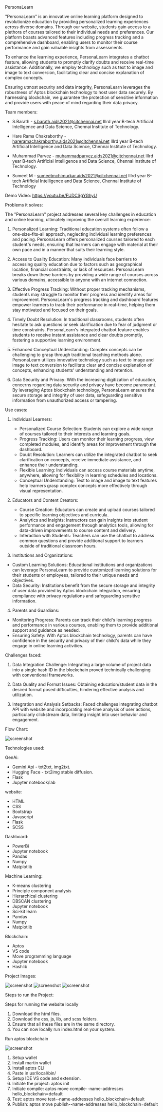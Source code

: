 PersonaLearn


"PersonaLearn" is an innovative online learning platform designed to revolutionize education by providing personalized learning experiences across diverse domains. Through our website, students gain access to a plethora of courses tailored to their individual needs and preferences. Our platform boasts advanced features including progress tracking and a comprehensive dashboard, enabling users to monitor their course performance and gain valuable insights from assessments.


To enhance the learning experience, PersonaLearn integrates a chatbot feature, allowing students to promptly clarify doubts and receive real-time assistance. Additionally, we employ technology such as text to image and image to text conversion, facilitating clear and concise explanation of complex concepts.


Ensuring utmost security and data integrity, PersonaLearn leverages the robustness of Aptos blockchain technology to host user data securely. By harnessing blockchain, we guarantee the protection of sensitive information and provide users with peace of mind regarding their data privacy.


Team members:


* S.Barath - s.barath.aids2021@citchennai.net
IIIrd year B-tech Artificial Intelligence and Data Science, Chennai Institute of Technology.


* Hare Rama Chakraborthy - hareramachakraborthy.aids2021@citchennai.net
            IIIrd year B-tech Artificial Intelligence and Data Science, Chennai Institute of Technology.


* Muhammad Parvez - muhammadparvez.aids2021@citchennai.net
IIIrd year B-tech Artificial Intelligence and Data Science, Chennai Institute of Technology.


* Sumeet M - sumeetmchimurkar.aids2021@citchennai.net
IIIrd year B-tech Artificial Intelligence and Data Science, Chennai Institute of Technology

Demo Video: https://youtu.be/FUDCSgYGhyU






Problems it solves:


The "PersonaLearn" project addresses several key challenges in education and online learning, ultimately improving the overall learning experience:


1. Personalized Learning: Traditional education systems often follow a one-size-fits-all approach, neglecting individual learning preferences and pacing. PersonaLearn offers personalized courses tailored to each student's needs, ensuring that learners can engage with material at their own pace and in a manner that suits their learning style.


2. Access to Quality Education: Many individuals face barriers to accessing quality education due to factors such as geographical location, financial constraints, or lack of resources. PersonaLearn breaks down these barriers by providing a wide range of courses across various domains, accessible to anyone with an internet connection.


3. Effective Progress Tracking: Without proper tracking mechanisms, students may struggle to monitor their progress and identify areas for improvement. PersonaLearn's progress tracking and dashboard features empower learners to track their performance in real-time, helping them stay motivated and focused on their goals.


4. Timely Doubt Resolution: In traditional classrooms, students often hesitate to ask questions or seek clarification due to fear of judgment or time constraints. PersonaLearn's integrated chatbot feature enables students to receive instant assistance and clear doubts promptly, fostering a supportive learning environment.


5. Enhanced Conceptual Understanding: Complex concepts can be challenging to grasp through traditional teaching methods alone. PersonaLearn utilizes innovative technology such as text to image and image to text conversion to facilitate clear and concise explanation of concepts, enhancing students' understanding and retention.


6. Data Security and Privacy: With the increasing digitization of education, concerns regarding data security and privacy have become paramount. By leveraging Aptos blockchain technology, PersonaLearn ensures the secure storage and integrity of user data, safeguarding sensitive information from unauthorized access or tampering.






Use cases:


1. Individual Learners:
   - Personalized Course Selection: Students can explore a wide range of courses tailored to their interests and learning goals.
   - Progress Tracking: Users can monitor their learning progress, view completed modules, and identify areas for improvement through the dashboard.
   - Doubt Resolution: Learners can utilize the integrated chatbot to seek clarification on concepts, receive immediate assistance, and enhance their understanding.
   - Flexible Learning: Individuals can access course materials anytime, anywhere, allowing for flexibility in learning schedules and locations.
   - Conceptual Understanding: Text to image and image to text features help learners grasp complex concepts more effectively through visual representation.


2. Educators and Content Creators:
   - Course Creation: Educators can create and upload courses tailored to specific learning objectives and curricula.
   - Analytics and Insights: Instructors can gain insights into student performance and engagement through analytics tools, allowing for data-driven improvements to course content and delivery.
   - Interaction with Students: Teachers can use the chatbot to address common questions and provide additional support to learners outside of traditional classroom hours.


3.  Institutions and Organizations: 
   -  Custom Learning Solutions:  Educational institutions and organizations can leverage PersonaLearn to provide customized learning solutions for their students or employees, tailored to their unique needs and objectives.
   -  Data Security:  Institutions benefit from the secure storage and integrity of user data provided by Aptos blockchain integration, ensuring compliance with privacy regulations and safeguarding sensitive information.


4.  Parents and Guardians: 
   -  Monitoring Progress:  Parents can track their child's learning progress and performance in various courses, enabling them to provide additional support and guidance as needed.
   -  Ensuring Safety:  With Aptos blockchain technology, parents can have confidence in the security and privacy of their child's data while they engage in online learning activities.






Challenges faced:


1.  Data Integration Challenge:  Integrating a large volume of project data into a single hash ID in the blockchain proved technically challenging with conventional frameworks.


2.  Data Quality and Format Issues:  Obtaining education/student data in the desired format posed difficulties, hindering effective analysis and utilization.


3.  Integration and Analysis Setbacks:  Faced challenges integrating chatbot API with website and incorporating real-time analysis of user actions, particularly clickstream data, limiting insight into user behavior and engagement.






Flow Chart:


![screenshot](PersonaLearn-Flowchart.jpeg)



Technologies used:


GenAi:
* Gemini Api - txt2txt, img2txt.
* Hugging Face - txt2img stable diffusion.
* Flask
* Jupyter notebook/lab


website:
* HTML
* CSS
* Bootstrap
* Javascript
* Flask
* SCSS


Dashboard:
* PowerBi
* Jupyter notebook
* Pandas
* Numpy
* Matplotlib


Machine Learning:
* K-means clustering
* Principle component analysis
* Hierarchical clustering
* DBSCAN clustering
* Jupyter notebook
* Sci-kit learn
* Pandas
* Numpy
* Matplotlib


Blockchain:
* Aptos
* VS code
* Move programming language
* Jupyter notebook
* Hashlib


Project Images:

![screenshot](product_ss_1.png)
![screenshot](product_ss_2.png)
![screenshot](product_ss_4.png)
  
  
  
  
  
  
  
  
  
  



  







Steps to run the Project:


Steps for running the website locally
1. Download the html files.
2. Download the css, js, lib, and scss folders.
3. Ensure that all these files are in the same directory.
4. You can now locally run index.html on your system.


Run aptos blockchain

![screenshot](aptos_logo.jpeg)


1. Setup wallet
2. Install martin wallet
3. Install aptos CLI
4. Paste in usr/local/bin/
5. Setup IDE VS code and extension.
6. Initiate the project: aptos init
7. Initiate compile: aptos move compile--name-addresses hello_blockchain=default
8. Test: aptos move test--name-addresses hello_blockchain=default
9. Publish: aptos move publish--name-addresses hello_blockchain=default
